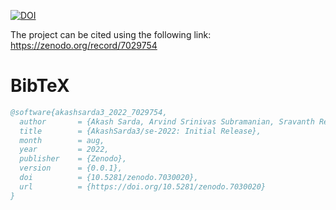 [![DOI](https://zenodo.org/badge/528453735.svg)](https://zenodo.org/badge/latestdoi/528453735)

The project can be cited using the following link: https://zenodo.org/record/7029754


# BibTeX

```bibtex
@software{akashsarda3_2022_7029754,
  author       = {Akash Sarda, Arvind Srinivas Subramanian, Sravanth Reddy Bommana, Sidhant Arora, Vinita Ramnani},
  title        = {AkashSarda3/se-2022: Initial Release},
  month        = aug,
  year         = 2022,
  publisher    = {Zenodo},
  version      = {0.0.1},
  doi          = {10.5281/zenodo.7030020},
  url          = {https://doi.org/10.5281/zenodo.7030020}
}

```